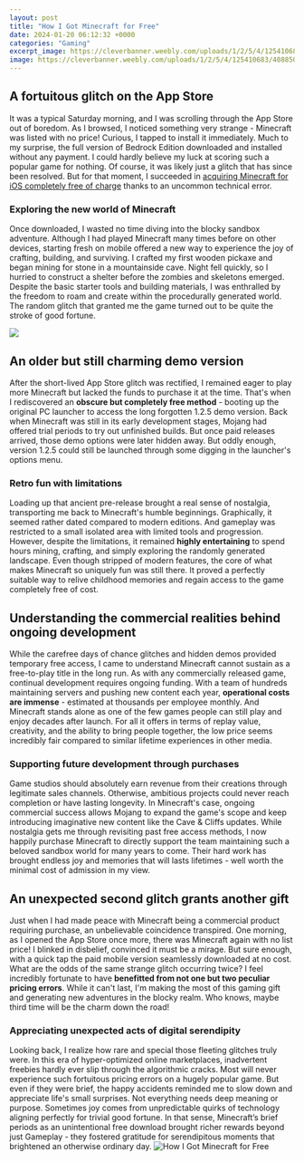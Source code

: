 ```yaml
---
layout: post
title: "How I Got Minecraft for Free"
date: 2024-01-20 06:12:32 +0000
categories: "Gaming"
excerpt_image: https://cleverbanner.weebly.com/uploads/1/2/5/4/125410683/408850952.jpg
image: https://cleverbanner.weebly.com/uploads/1/2/5/4/125410683/408850952.jpg
---
```


## A fortuitous glitch on the App Store 
It was a typical Saturday morning, and I was scrolling through the App Store out of boredom. As I browsed, I noticed something very strange - Minecraft was listed with no price! Curious, I tapped to install it immediately. Much to my surprise, the full version of Bedrock Edition downloaded and installed without any payment. I could hardly believe my luck at scoring such a popular game for nothing. Of course, it was likely just a glitch that has since been resolved. But for that moment, I succeeded in [acquiring Minecraft for iOS completely free of charge](https://store.fi.io.vn/best-chihuahua-dad-ever-retro-vintage-sunset6832-t-shirt) thanks to an uncommon technical error. 
### Exploring the new world of Minecraft 
Once downloaded, I wasted no time diving into the blocky sandbox adventure. Although I had played Minecraft many times before on other devices, starting fresh on mobile offered a new way to experience the joy of crafting, building, and surviving. I crafted my first wooden pickaxe and began mining for stone in a mountainside cave. Night fell quickly, so I hurried to construct a shelter before the zombies and skeletons emerged. Despite the basic starter tools and building materials, I was enthralled by the freedom to roam and create within the procedurally generated world. The random glitch that granted me the game turned out to be quite the stroke of good fortune.

![](https://image.winudf.com/v2/user/admin/YWRtaW5fbWluZWNyYWZ0LW9ubGluZS12aWRlby5qcGdfMTU0NzE4ODgxMTMyMw/screen-2.jpg?h=800&amp;fakeurl=1&amp;type=.jpg)
## An older but still charming demo version 
After the short-lived App Store glitch was rectified, I remained eager to play more Minecraft but lacked the funds to purchase it at the time. That's when I rediscovered an **obscure but completely free method** - booting up the original PC launcher to access the long forgotten 1.2.5 demo version. Back when Minecraft was still in its early development stages, Mojang had offered trial periods to try out unfinished builds. But once paid releases arrived, those demo options were later hidden away. But oddly enough, version 1.2.5 could still be launched through some digging in the launcher's options menu. 
### Retro fun with limitations 
Loading up that ancient pre-release brought a real sense of nostalgia, transporting me back to Minecraft's humble beginnings. Graphically, it seemed rather dated compared to modern editions. And gameplay was restricted to a small isolated area with limited tools and progression. However, despite the limitations, it remained **highly entertaining** to spend hours mining, crafting, and simply exploring the randomly generated landscape. Even though stripped of modern features, the core of what makes Minecraft so uniquely fun was still there. It proved a perfectly suitable way to relive childhood memories and regain access to the game completely free of cost.
## Understanding the commercial realities behind ongoing development 
While the carefree days of chance glitches and hidden demos provided temporary free access, I came to understand Minecraft cannot sustain as a free-to-play title in the long run. As with any commercially released game, continual development requires ongoing funding. With a team of hundreds maintaining servers and pushing new content each year, **operational costs are immense** - estimated at thousands per employee monthly. And Minecraft stands alone as one of the few games people can still play and enjoy decades after launch. For all it offers in terms of replay value, creativity, and the ability to bring people together, the low price seems incredibly fair compared to similar lifetime experiences in other media. 
### Supporting future development through purchases
Game studios should absolutely earn revenue from their creations through legitimate sales channels. Otherwise, ambitious projects could never reach completion or have lasting longevity. In Minecraft's case, ongoing commercial success allows Mojang to expand the game's scope and keep introducing imaginative new content like the Cave & Cliffs updates. While nostalgia gets me through revisiting past free access methods, I now happily purchase Minecraft to directly support the team maintaining such a beloved sandbox world for many years to come. Their hard work has brought endless joy and memories that will lasts lifetimes - well worth the minimal cost of admission in my view.
## An unexpected second glitch grants another gift
Just when I had made peace with Minecraft being a commercial product requiring purchase, an unbelievable coincidence transpired. One morning, as I opened the App Store once more, there was Minecraft again with no list price! I blinked in disbelief, convinced it must be a mirage. But sure enough, with a quick tap the paid mobile version seamlessly downloaded at no cost. What are the odds of the same strange glitch occurring twice? I feel incredibly fortunate to have **benefitted from not one but two peculiar pricing errors**. While it can't last, I'm making the most of this gaming gift and generating new adventures in the blocky realm. Who knows, maybe third time will be the charm down the road!
### Appreciating unexpected acts of digital serendipity  
Looking back, I realize how rare and special those fleeting glitches truly were. In this era of hyper-optimized online marketplaces, inadvertent freebies hardly ever slip through the algorithmic cracks. Most will never experience such fortuitous pricing errors on a hugely popular game. But even if they were brief, the happy accidents reminded me to slow down and appreciate life's small surprises. Not everything needs deep meaning or purpose. Sometimes joy comes from unpredictable quirks of technology aligning perfectly for trivial good fortune. In that sense, Minecraft’s brief periods as an unintentional free download brought richer rewards beyond just Gameplay - they fostered gratitude for serendipitous moments that brightened an otherwise ordinary day.
![How I Got Minecraft for Free](https://cleverbanner.weebly.com/uploads/1/2/5/4/125410683/408850952.jpg)